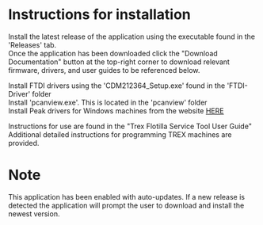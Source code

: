 # Instructions for installation

Install the latest release of the application using the executable found in the 'Releases' tab.  
Once the application has been downloaded click the "Download Documentation" button at the top-right corner to download relevant firmware, drivers, and user guides to be referenced below.

Install FTDI drivers using the 'CDM212364_Setup.exe' found in the 'FTDI-Driver' folder  
Install 'pcanview.exe'.  This is located in the 'pcanview' folder  
Install Peak drivers for Windows machines from the website [HERE](https://www.peak-system.com/quick/DrvSetup)  
  
Instructions for use are found in the "Trex Flotilla Service Tool User Guide"  
Additional detailed instructions for programming TREX machines are provided.

# Note
This application has been enabled with auto-updates. If a new release is detected the application will prompt the user to download and install the newest version.
